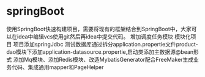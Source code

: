 # springBoot
使用SpringBoot快速构建项目，需要将现有的框架结合到SpringBoot中，大家可以在idea中编辑vcs使用git然后再idea中提交代码。
增加调度任务模块
模块化项目
项目添加springJdbc 测试数据库通过拆分application.propertie文件product-dao模块下添加application-datasource.propertie,启动类添加主数据源@bean形式
添加Mq模块、添加Redis模块、改造MybatisGenerator配合FreeMaker生成业务代码、集成通用mapper和PageHelper
